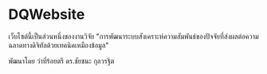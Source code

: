 # DQWebsite

เว็บไซต์นี้เป็นส่วนหนึ่งของงานวิจัย "การพัฒนาระบบสังเคราะห์ความสัมพันธ์ของปัจจัยที่ส่งผลต่อความฉลาดทางดิจิทัลด้วยเทคนิคเหมืองข้อมูล"

พัฒนาโดย ว่าที่ร้อยตรี ดร.ชัยชนะ กุลวรฐิต
